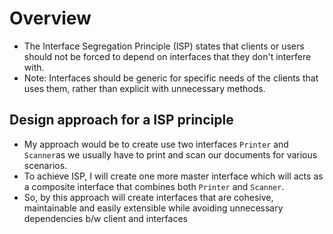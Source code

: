 # Overview
- The Interface Segregation Principle (ISP) states that clients or users should not be forced to depend on interfaces that they don't
interfere with.
- Note: Interfaces should be generic for specific needs of the clients that uses them, rather than explicit with unnecessary methods.

## Design approach for a ISP principle
- My approach would be to create use two interfaces `Printer` and `Scanner`as we usually have to print and scan our documents for various scenarios.
- To achieve ISP, I will create one more master interface which will acts as a composite interface that combines both `Printer` and `Scanner`.
- So, by this approach will create interfaces that are cohesive, maintainable and easily extensible while avoiding unnecessary dependencies b/w
client and interfaces